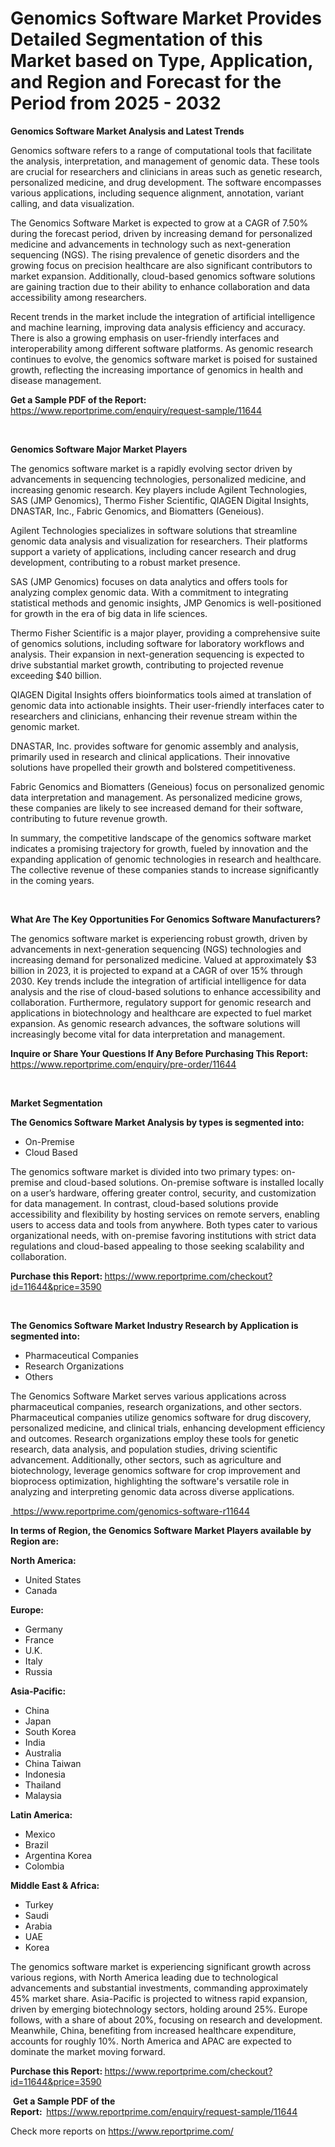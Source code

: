 <p><h1>Genomics Software Market Provides Detailed Segmentation of this Market based on Type, Application, and Region and Forecast for the Period from 2025 - 2032</h1></p><p><strong>Genomics Software Market Analysis and Latest Trends</strong></p>
<p><p>Genomics software refers to a range of computational tools that facilitate the analysis, interpretation, and management of genomic data. These tools are crucial for researchers and clinicians in areas such as genetic research, personalized medicine, and drug development. The software encompasses various applications, including sequence alignment, annotation, variant calling, and data visualization.</p><p>The Genomics Software Market is expected to grow at a CAGR of 7.50% during the forecast period, driven by increasing demand for personalized medicine and advancements in technology such as next-generation sequencing (NGS). The rising prevalence of genetic disorders and the growing focus on precision healthcare are also significant contributors to market expansion. Additionally, cloud-based genomics software solutions are gaining traction due to their ability to enhance collaboration and data accessibility among researchers.</p><p>Recent trends in the market include the integration of artificial intelligence and machine learning, improving data analysis efficiency and accuracy. There is also a growing emphasis on user-friendly interfaces and interoperability among different software platforms. As genomic research continues to evolve, the genomics software market is poised for sustained growth, reflecting the increasing importance of genomics in health and disease management.</p></p>
<p><strong>Get a Sample PDF of the Report:&nbsp;</strong> <a href="https://www.reportprime.com/enquiry/request-sample/11644?utm_campaign=3267&utm_medium=2&utm_source=Github&utm_content=ia&utm_term=21032025&utm_id=genomics-software">https://www.reportprime.com/enquiry/request-sample/11644</a></p>
<p>&nbsp;</p>
<p><strong>Genomics Software Major Market Players</strong></p>
<p><p>The genomics software market is a rapidly evolving sector driven by advancements in sequencing technologies, personalized medicine, and increasing genomic research. Key players include Agilent Technologies, SAS (JMP Genomics), Thermo Fisher Scientific, QIAGEN Digital Insights, DNASTAR, Inc., Fabric Genomics, and Biomatters (Geneious).</p><p>Agilent Technologies specializes in software solutions that streamline genomic data analysis and visualization for researchers. Their platforms support a variety of applications, including cancer research and drug development, contributing to a robust market presence.</p><p>SAS (JMP Genomics) focuses on data analytics and offers tools for analyzing complex genomic data. With a commitment to integrating statistical methods and genomic insights, JMP Genomics is well-positioned for growth in the era of big data in life sciences.</p><p>Thermo Fisher Scientific is a major player, providing a comprehensive suite of genomics solutions, including software for laboratory workflows and analysis. Their expansion in next-generation sequencing is expected to drive substantial market growth, contributing to projected revenue exceeding $40 billion.</p><p>QIAGEN Digital Insights offers bioinformatics tools aimed at translation of genomic data into actionable insights. Their user-friendly interfaces cater to researchers and clinicians, enhancing their revenue stream within the genomic market.</p><p>DNASTAR, Inc. provides software for genomic assembly and analysis, primarily used in research and clinical applications. Their innovative solutions have propelled their growth and bolstered competitiveness.</p><p>Fabric Genomics and Biomatters (Geneious) focus on personalized genomic data interpretation and management. As personalized medicine grows, these companies are likely to see increased demand for their software, contributing to future revenue growth.</p><p>In summary, the competitive landscape of the genomics software market indicates a promising trajectory for growth, fueled by innovation and the expanding application of genomic technologies in research and healthcare. The collective revenue of these companies stands to increase significantly in the coming years.</p></p>
<p>&nbsp;</p>
<p><strong>What Are The Key Opportunities For Genomics Software Manufacturers?</strong></p>
<p><p>The genomics software market is experiencing robust growth, driven by advancements in next-generation sequencing (NGS) technologies and increasing demand for personalized medicine. Valued at approximately $3 billion in 2023, it is projected to expand at a CAGR of over 15% through 2030. Key trends include the integration of artificial intelligence for data analysis and the rise of cloud-based solutions to enhance accessibility and collaboration. Furthermore, regulatory support for genomic research and applications in biotechnology and healthcare are expected to fuel market expansion. As genomic research advances, the software solutions will increasingly become vital for data interpretation and management.</p></p>
<p><strong>Inquire or Share Your Questions If Any Before Purchasing This Report:</strong> <a href="https://www.reportprime.com/enquiry/pre-order/11644?utm_campaign=3267&utm_medium=2&utm_source=Github&utm_content=ia&utm_term=21032025&utm_id=genomics-software">https://www.reportprime.com/enquiry/pre-order/11644</a></p>
<p>&nbsp;</p>
<p><strong>Market Segmentation</strong></p>
<p><strong>The Genomics Software Market Analysis by types is segmented into:</strong></p>
<p><ul><li>On-Premise</li><li>Cloud Based</li></ul></p>
<p><p>The genomics software market is divided into two primary types: on-premise and cloud-based solutions. On-premise software is installed locally on a user’s hardware, offering greater control, security, and customization for data management. In contrast, cloud-based solutions provide accessibility and flexibility by hosting services on remote servers, enabling users to access data and tools from anywhere. Both types cater to various organizational needs, with on-premise favoring institutions with strict data regulations and cloud-based appealing to those seeking scalability and collaboration.</p></p>
<p><strong>Purchase this Report:&nbsp;</strong><a href="https://www.reportprime.com/checkout?id=11644&price=3590&utm_campaign=3267&utm_medium=2&utm_source=Github&utm_content=ia&utm_term=21032025&utm_id=genomics-software">https://www.reportprime.com/checkout?id=11644&price=3590</a></p>
<p>&nbsp;</p>
<p><strong>The Genomics Software Market Industry Research by Application is segmented into:</strong></p>
<p><ul><li>Pharmaceutical Companies</li><li>Research Organizations</li><li>Others</li></ul></p>
<p><p>The Genomics Software Market serves various applications across pharmaceutical companies, research organizations, and other sectors. Pharmaceutical companies utilize genomics software for drug discovery, personalized medicine, and clinical trials, enhancing development efficiency and outcomes. Research organizations employ these tools for genetic research, data analysis, and population studies, driving scientific advancement. Additionally, other sectors, such as agriculture and biotechnology, leverage genomics software for crop improvement and bioprocess optimization, highlighting the software's versatile role in analyzing and interpreting genomic data across diverse applications.</p></p>
<p><a href="https://www.reportprime.com/genomics-software-r11644?utm_campaign=3267&utm_medium=2&utm_source=Github&utm_content=ia&utm_term=21032025&utm_id=genomics-software">&nbsp;https://www.reportprime.com/genomics-software-r11644</a></p>
<p><strong>In terms of Region, the Genomics Software Market Players available by Region are:</strong></p>
<p>
    <p> <strong> North America: </strong>
        <ul>
            <li>United States</li>
            <li>Canada</li>
        </ul>
        </p> 
    <p> <strong> Europe: </strong>
        <ul>
            <li>Germany</li>
            <li>France</li>
            <li>U.K.</li>
            <li>Italy</li>
            <li>Russia</li>
        </ul>
        </p> 
    <p> <strong> Asia-Pacific: </strong>
        <ul>
            <li>China</li>
            <li>Japan</li>
            <li>South Korea</li>
            <li>India</li>
            <li>Australia</li>
            <li>China Taiwan</li>
            <li>Indonesia</li>
            <li>Thailand</li>
            <li>Malaysia</li>
        </ul>
        </p> 
    <p> <strong> Latin America: </strong>
        <ul>
            <li>Mexico</li>
            <li>Brazil</li>
            <li>Argentina Korea</li>
            <li>Colombia</li>
        </ul>
        </p> 
    <p> <strong> Middle East & Africa: </strong>
        <ul>
            <li>Turkey</li>
            <li>Saudi</li>
            <li>Arabia</li>
            <li>UAE</li>
            <li>Korea</li>
        </ul>
    </p>
    </p>
<p><p>The genomics software market is experiencing significant growth across various regions, with North America leading due to technological advancements and substantial investments, commanding approximately 45% market share. Asia-Pacific is projected to witness rapid expansion, driven by emerging biotechnology sectors, holding around 25%. Europe follows, with a share of about 20%, focusing on research and development. Meanwhile, China, benefiting from increased healthcare expenditure, accounts for roughly 10%. North America and APAC are expected to dominate the market moving forward.</p></p>
<p><strong>Purchase this Report: </strong><a href="https://www.reportprime.com/checkout?id=11644&price=3590&utm_campaign=3267&utm_medium=2&utm_source=Github&utm_content=ia&utm_term=21032025&utm_id=genomics-software">https://www.reportprime.com/checkout?id=11644&price=3590</a></p>
<p>&nbsp;<strong>Get a Sample PDF of the Report:&nbsp;&nbsp;</strong><a href="https://www.reportprime.com/enquiry/request-sample/11644?utm_campaign=3267&utm_medium=2&utm_source=Github&utm_content=ia&utm_term=21032025&utm_id=genomics-software">https://www.reportprime.com/enquiry/request-sample/11644</a></p>
<p><strong></strong></p>
<p>Check more reports on <a href="https://www.reportprime.com/?utm_campaign=3267&utm_medium=2&utm_source=Github&utm_content=ia&utm_term=21032025&utm_id=genomics-software">https://www.reportprime.com/</a></p>